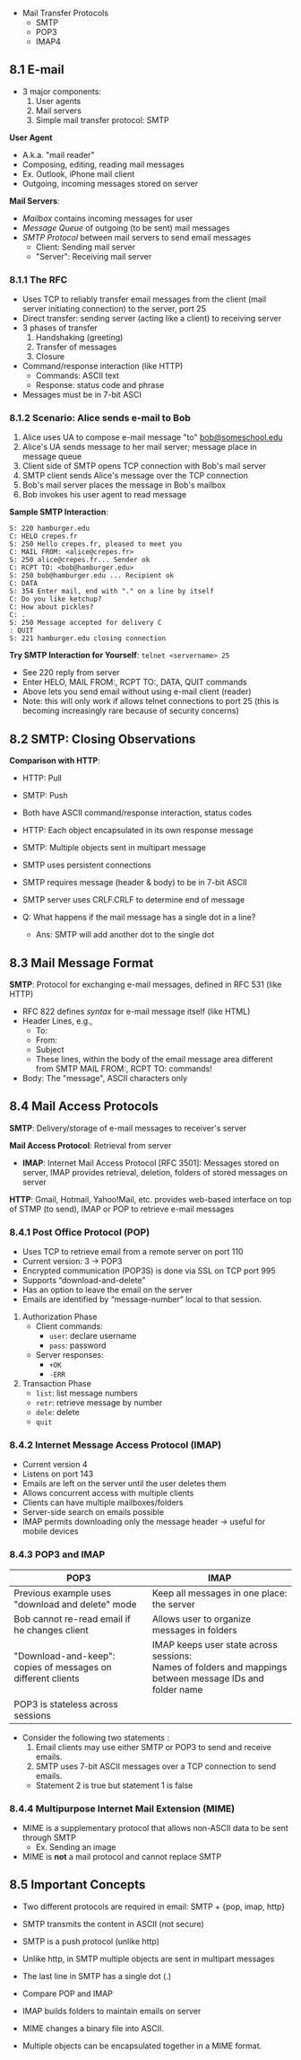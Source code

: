 - Mail Transfer Protocols
	- SMTP
	- POP3
	- IMAP4

## 8.1 E-mail
- 3 major components:
	1. User agents
	2. Mail servers
	3. Simple mail transfer protocol: SMTP

**User Agent**
- A.k.a. "mail reader"
- Composing, editing, reading mail messages
- Ex. Outlook, iPhone mail client
- Outgoing, incoming messages stored on server

**Mail Servers**:
- *Mailbox* contains incoming messages for user
- *Message Queue* of outgoing (to be sent) mail messages
- *SMTP Protocol* between mail servers to send email messages
	- Client: Sending mail server
	- "Server": Receiving mail server

### 8.1.1 The RFC
- Uses TCP to reliably transfer email messages from the client (mail server initiating connection) to the server, port 25
- Direct transfer: sending server (acting like a client) to receiving server
- 3 phases of transfer
	1. Handshaking (greeting)
	2. Transfer of messages 
	3. Closure
- Command/response interaction (like HTTP) 
	- Commands: ASCII text
	- Response: status code and phrase
- Messages must be in 7-bit ASCI

### 8.1.2 Scenario: Alice sends e-mail to Bob
1. Alice uses UA to compose e-mail message "to" bob@someschool.edu
2. Alice's UA sends message to her mail server; message place in message queue
3. Client side of SMTP opens TCP connection with Bob's mail server
4. SMTP client sends Alice's message over the TCP connection
5. Bob's mail server places the message in Bob's mailbox
6. Bob invokes his user agent to read message

**Sample SMTP Interaction**:
```
S: 220 hamburger.edu
C: HELO crepes.fr 
S: 250 Hello crepes.fr, pleased to meet you 
C: MAIL FROM: <alice@crepes.fr>
S: 250 alice@crepes.fr... Sender ok 
C: RCPT TO: <bob@hamburger.edu>
S: 250 bob@hamburger.edu ... Recipient ok 
C: DATA 
S: 354 Enter mail, end with "." on a line by itself
C: Do you like ketchup? 
C: How about pickles? 
C: . 
S: 250 Message accepted for delivery C
: QUIT 
S: 221 hamburger.edu closing connection
```

**Try SMTP Interaction for Yourself**:
`telnet <servername> 25`
- See 220 reply from server 
- Enter HELO, MAIL FROM:, RCPT TO:, DATA, QUIT commands
- Above lets you send email without using e-mail client (reader) 
- Note: this will only work if allows telnet connections to port 25 (this is becoming increasingly rare because of security concerns)

## 8.2 SMTP: Closing Observations
**Comparison with HTTP**:
- HTTP: Pull
- SMTP: Push
- Both have ASCII command/response interaction, status codes
- HTTP: Each object encapsulated in its own response message
- SMTP: Multiple objects sent in multipart message
- SMTP uses persistent connections
- SMTP requires message (header & body) to be in 7-bit ASCII
- SMTP server uses CRLF.CRLF to determine end of message

- Q: What happens if the mail message has a single dot in a line?
	- Ans: SMTP will add another dot to the single dot

## 8.3 Mail Message Format
**SMTP**: Protocol for exchanging e-mail messages, defined in RFC 531 (like HTTP)
- RFC 822 defines *syntax* for e-mail message itself (like HTML)
- Header Lines, e.g.,
	- To:
	- From:
	- Subject
	- These lines, within the body of the email message area different from SMTP MAIL FROM:, RCPT TO: commands!
- Body: The "message", ASCII characters only

## 8.4 Mail Access Protocols
**SMTP**: Delivery/storage of e-mail messages to receiver's server

**Mail Access Protocol**: Retrieval from server
- **IMAP**: Internet Mail Access Protocol \[RFC 3501]: Messages stored on server, IMAP provides retrieval, deletion, folders of stored messages on server

**HTTP**: Gmail, Hotmail, Yahoo!Mail, etc. provides web-based interface on top of STMP (to send), IMAP or POP to retrieve e-mail messages

### 8.4.1 Post Office Protocol (POP)
- Uses TCP to retrieve email from a remote server on port 110 
- Current version: 3 $\rightarrow$ POP3
- Encrypted communication (POP3S) is done via SSL on TCP port 995
- Supports “download-and-delete”
- Has an option to leave the email on the server
- Emails are identified by “message-number” local to that session.

1. Authorization Phase
	- Client commands:
		- `user`: declare username
		- `pass`: password
	- Server responses:
		- `+OK`
		- `-ERR`
2. Transaction Phase
	- `list`: list message numbers
	- `retr`: retrieve message by number
	- `dele`: delete
	- `quit`

### 8.4.2 Internet Message Access Protocol (IMAP)
- Current version 4
- Listens on port 143
- Emails are left on the server until the user deletes them
- Allows concurrent access with multiple clients
- Clients can have multiple mailboxes/folders
- Server-side search on emails possible
- IMAP permits downloading only the message header $\rightarrow$ useful for mobile devices

### 8.4.3 POP3 and IMAP
| POP3 | IMAP |
| ---- | ---- |
| Previous example uses "download and delete" mode | Keep all messages in one place: the server |
| Bob cannot re-read email if he changes client | Allows user to organize messages in folders |
| "Download-and-keep": copies of messages on different clients | IMAP keeps user state across sessions:<br>Names of folders and mappings between message IDs and folder name |
| POP3 is stateless across sessions |  |
- Consider the following two statements :
	1. Email clients may use either SMTP or POP3 to send and receive emails.
	2. SMTP uses 7-bit ASCII messages over a TCP connection to send emails.
	- Statement 2 is true but statement 1 is false
	  
### 8.4.4 Multipurpose Internet Mail Extension (MIME)
- MIME is a supplementary protocol that allows non-ASCII data to be sent through SMTP
	- Ex. Sending an image
- MIME is **not** a mail protocol and cannot replace SMTP

## 8.5 Important Concepts
- Two different protocols are required in email: SMTP + {pop, imap, http}
- SMTP transmits the content in ASCII (not secure)
- SMTP is a push protocol (unlike http)
- Unlike http, in SMTP multiple objects are sent in multipart messages
- The last line in SMTP has a single dot (.)

- Compare POP and IMAP
- IMAP builds folders to maintain emails on server
- MIME changes a binary file into ASCII.
- Multiple objects can be encapsulated together in a MIME format.
